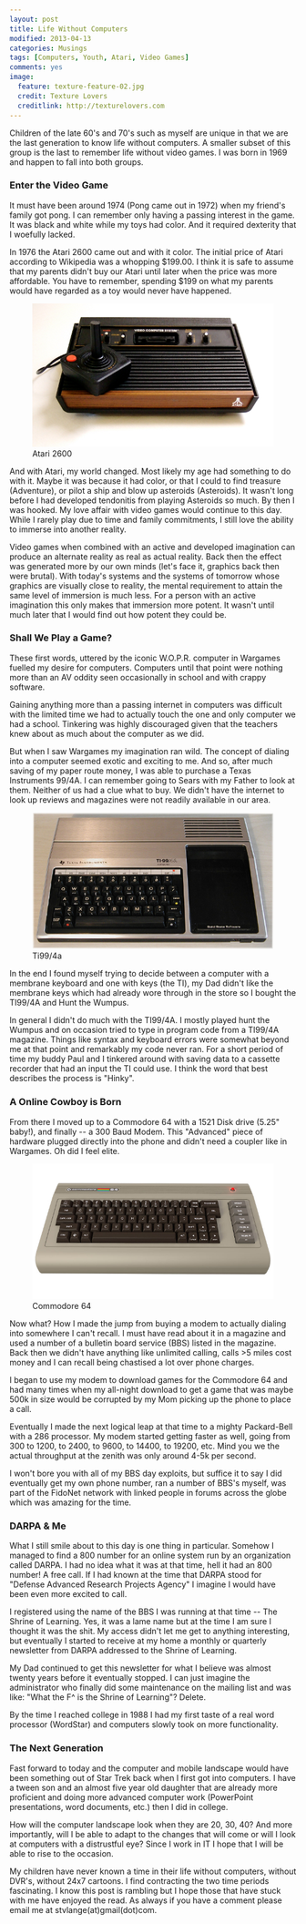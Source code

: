 ```yaml
---
layout: post
title: Life Without Computers
modified: 2013-04-13
categories: Musings
tags: [Computers, Youth, Atari, Video Games]
comments: yes
image:
  feature: texture-feature-02.jpg
  credit: Texture Lovers
  creditlink: http://texturelovers.com
---
```


Children of the late 60's and 70's such as myself are unique in that we are the last generation to know life without computers.  A smaller subset of this group is the last to remember life without video games.  I was born in 1969 and happen to fall into both groups.

### Enter the Video Game
It must have been around 1974 (Pong came out in 1972) when my friend's family got pong.  I can remember only having a passing interest in the game.  It was black and white while my toys had color.  And it required dexterity that I woefully lacked.

In 1976 the Atari 2600 came out and with it color.  The initial price of Atari according to Wikipedia was a whopping $199.00.  I think it is safe to assume that my parents didn't buy our Atari until later when the price was more affordable.  You have to remember, spending $199 on what my parents would have regarded as a toy would never have happened.

<figure>
    <a href="/images/atari.jpg"><img src="/images/atari.jpg"></a>
    <figcaption>Atari 2600</figcaption>
</figure>

And with Atari, my world changed.  Most likely my age had something to do with it.  Maybe it was because it had color, or that I could to find treasure (Adventure), or pilot a ship and blow up asteroids (Asteroids).  It wasn't long before I had developed tendonitis from playing Asteroids so much.  By then I was hooked.  My love affair with video games would continue to this day.  While I rarely play due to time and family commitments, I still love the ability to immerse into another reality.

Video games when combined with an active and developed imagination can produce an alternate reality as real as actual reality.  Back then the effect was generated more by our own minds (let's face it, graphics back then were brutal).  With today's systems and the systems of tomorrow whose graphics are visually close to reality, the mental requirement to attain the same level of immersion is much less.  For a person with an active imagination this only makes that immersion more potent.  It wasn't until much later that I would find out how potent they could be.

### Shall We Play a Game?
These first words, uttered by the iconic W.O.P.R. computer in Wargames fuelled my desire for computers.  Computers until that point were nothing more than an AV oddity seen occasionally in school and with crappy software.

Gaining anything more than a passing internet in computers was difficult with the limited time we had to actually touch the one and only computer we had a school.  Tinkering was highly discouraged given that the teachers knew about as much about the computer as we did.

But when I saw Wargames my imagination ran wild.  The concept of dialing into a computer seemed exotic and exciting to me.  And so, after much saving of my paper route money, I was able to purchase a Texas Instruments 99/4A.  I can remember going to Sears with my Father to look at them.  Neither of us had a clue what to buy.  We didn't have the internet to look up reviews and magazines were not readily available in our area.

<figure>
    <a href="/images/ti994a.jpg"><img src="/images/ti994a.jpg"></a>
    <figcaption>Ti99/4a</figcaption>
</figure>

In the end I found myself trying to decide between a computer with a membrane keyboard and one with keys (the TI), my Dad didn't like the membrane keys which had already wore through in the store so I bought the TI99/4A and Hunt the Wumpus.

In general I didn't do much with the TI99/4A.  I mostly played hunt the Wumpus and on occasion tried to type in program code from a TI99/4A magazine.  Things like syntax and keyboard errors were somewhat beyond me at that point and remarkably my code never ran.  For a short period of time my buddy Paul and I tinkered around with saving data to a cassette recorder that had an input the TI could use.  I think the word that best describes the process is "Hinky".

### A Online Cowboy is Born
From there I moved up to a Commodore 64 with a 1521 Disk drive (5.25" baby!), and finally -- a 300 Baud Modem.  This "Advanced" piece of hardware plugged directly into the phone and didn't need a coupler like in Wargames.  Oh did I feel elite.

<figure>
    <a href="/images/commodore-64.jpg"><img src="/images/commodore-64.jpg"></a>
    <figcaption>Commodore 64</figcaption>
</figure>

Now what? How I made the jump from buying a modem to actually dialing into somewhere I can't recall.  I must have read about it in a magazine and used a number of a bulletin board service (BBS) listed in the magazine.  Back then we didn't have anything like unlimited calling, calls >5 miles cost money and I can recall being chastised a lot over phone charges.

I began to use my modem to download games for the Commodore 64 and had many times when my all-night download to get a game that was maybe 500k in size would be corrupted by my Mom picking up the phone to place a call.

Eventually I made the next logical leap at that time to a mighty Packard-Bell with a 286 processor.  My modem started getting faster as well, going from 300 to 1200, to 2400, to 9600, to 14400, to 19200, etc.  Mind you we the actual throughput at the zenith was only around 4-5k per second.

I won't bore you with all of my BBS day exploits, but suffice it to say I did eventually get my own phone number, ran a number of BBS's myself, was part of the FidoNet network with linked people in forums across the globe which was amazing for the time.

### DARPA & Me
What I still smile about to this day is one thing in particular.  Somehow I managed to find a 800 number for an online system run by an organization called DARPA.  I had no idea what it was at that time, hell it had an 800 number! A free call. If I had known at the time that DARPA stood for "Defense Advanced Research Projects Agency" I imagine I would have been even more excited to call.

I registered using the name of the BBS I was running at that time -- The Shrine of Learning.  Yes, it was a lame name but at the time I am sure I thought it was the shit.  My access didn't let me get to anything interesting, but eventually I started to receive at my home a monthly or quarterly newsletter from DARPA addressed to the Shrine of Learning.

My Dad continued to get this newsletter for what I believe was almost twenty years before it eventually stopped.  I can just imagine the administrator who finally did some maintenance on the mailing list and was like:  "What the F^$%$ is the Shrine of Learning"?  Delete.

By the time I reached college in 1988 I had my first taste of a real word processor (WordStar) and computers slowly took on more functionality.

### The Next Generation
Fast forward to today and the computer and mobile landscape would have been something out of Star Trek back when I first got into computers.  I have a tween son and an almost five year old daughter that are already more proficient and doing more advanced computer work (PowerPoint presentations, word documents, etc.) then I did in college.

How will the computer landscape look when they are 20, 30, 40?  And more importantly, will I be able to adapt to the changes that will come or will I look at computers with a distrustful eye?  Since I work in IT I hope that I will be able to rise to the occasion.

My children have never known a time in their life without computers, without DVR's, without 24x7 cartoons.  I find contracting the two time periods fascinating.  I know this post is rambling but I hope those that have stuck with me have enjoyed the read.  As always if you have a comment please email me at stvlange(at)gmail(dot)com.
